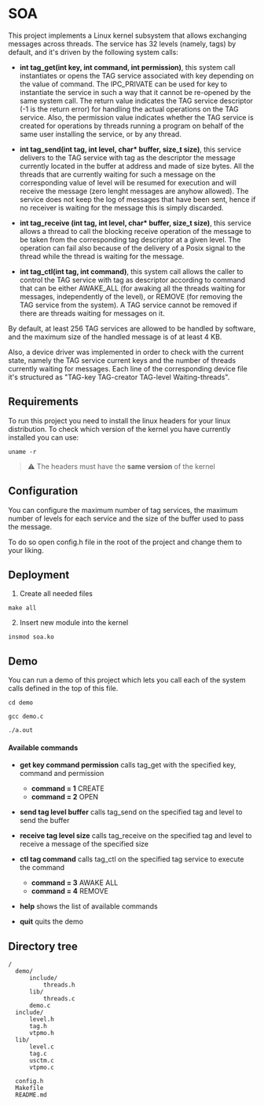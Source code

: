 # SOA
This project implements a Linux kernel subsystem
that allows exchanging messages across threads.
The service has 32 levels (namely, tags) by default,
and it's driven by the following system calls:

* <b>int tag_get(int key, int command, int permission)</b>,
  this system call instantiates or opens the TAG service
  associated with key depending on the value of command.
  The IPC_PRIVATE can be used for key to instantiate the service
  in such a way that it cannot be re-opened by the same system call.
  The return value indicates the TAG service descriptor (-1 is the return error)
  for handling the actual operations on the TAG service.
  Also, the permission value indicates whether the TAG service is created
  for operations by threads running a program on behalf of the same user
  installing the service, or by any thread.
  
* <b>int tag_send(int tag, int level, char* buffer, size_t size)</b>,
  this service delivers to the TAG service with tag as the descriptor the message
  currently located in the buffer at address and made of size bytes.
  All the threads that are currently waiting for such a message on the
  corresponding value of level will be resumed for execution and will receive
  the message (zero lenght messages are anyhow allowed).
  The service does not keep the log of messages that have been sent,
  hence if no receiver is waiting for the message this is simply discarded.
  
* <b>int tag_receive (int tag, int level, char* buffer, size_t size)</b>,
  this service allows a thread to call the blocking receive operation of the message
  to be taken from the corresponding tag descriptor at a given level.
  The operation can fail also because of the delivery of a Posix signal to
  the thread while the thread is waiting for the message.
  
* <b>int tag_ctl(int tag, int command)</b>, this system call allows the caller to
  control the TAG service with tag as descriptor according to command that can be
  either AWAKE_ALL (for awaking all the threads waiting for messages, independently of the level),
  or REMOVE (for removing the TAG service from the system).
  A TAG service cannot be removed if there are threads waiting for messages on it. 

By default, at least 256 TAG services are allowed to be handled by software, and
the maximum size of the handled message is of at least 4 KB.

Also, a device driver was implemented in order to check with the current state, namely the TAG service
current keys and the number of threads currently waiting for messages.
Each line of the corresponding device file it's structured as
"TAG-key TAG-creator TAG-level Waiting-threads".

## Requirements

To run this project you need to install the linux headers for your linux distribution. To check which version
of the kernel you have currently installed you can use:

    uname -r

> :warning: The headers must have the **same version** of the kernel

## Configuration

You can configure the maximum number of tag services, the maximum number of levels
for each service and the size of the buffer used to pass the message. 

To do so open config.h file
in the root of the project and change them to your liking.

## Deployment
1. Create all needed files
```
make all
```
2. Insert new module into the kernel
```
insmod soa.ko
```

## Demo
You can run a demo of this project which lets you call each of the 
system calls defined in the top of this file.

    cd demo
    
    gcc demo.c

    ./a.out

#### Available commands

  * **get key command permission** calls tag_get with the specified key, command and permission
    * **command = 1** CREATE 
    * **command = 2** OPEN

  * **send tag level buffer** calls tag_send on the specified tag and level to send the buffer

  * **receive tag level size** calls tag_receive on the specified tag and level to receive a message of the specified size

  * **ctl tag command** calls tag_ctl on the specified tag service to execute the command
    * **command = 3** AWAKE ALL
    * **command = 4** REMOVE

  * **help** shows the list of available commands

  * **quit** quits the demo

## Directory tree
```
/
  demo/
      include/
          threads.h
      lib/
          threads.c    
      demo.c
  include/
      level.h
      tag.h
      vtpmo.h
  lib/
      level.c
      tag.c
      usctm.c
      vtpmo.c
  
  config.h
  Makefile
  README.md
```